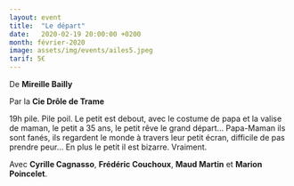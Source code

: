 ```yaml
---
layout: event
title:  "Le départ"
date:   2020-02-19 20:00:00 +0200
month: février-2020
image: assets/img/events/ailes5.jpeg
tarif: 5€
---
```


De **Mireille Bailly**


Par la **Cie Drôle de Trame**

19h pile. Pile poil. Le petit est debout, avec le costume de papa et la valise de maman, le petit a 35 ans, le petit rêve le grand départ… Papa-Maman ils sont fanés, ils regardent le monde à travers leur petit écran, difficile de pas prendre peur… En plus le petit il est bizarre. Vraiment.

Avec **Cyrille Cagnasso**, **Frédéric Couchoux**, **Maud Martin** et **Marion Poincelet**.
